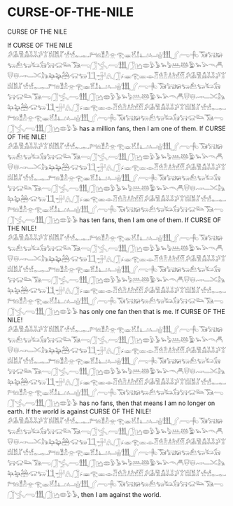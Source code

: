 # CURSE-OF-THE-NILE
CURSE OF THE NILE

If CURSE OF THE NILE 𓀔𓀇𓀅𓀋𓀡𓀡𓀕𓀠𓀧𓀨𓀣𓀷𓀷𓀿𓀿𓁀𓁶𓁰𓁴𓁿𓂀𓁾𓁵𓁯𓂞𓂤𓂗𓃃𓂾𓂺𓂹𓃞𓃙𓃖𓃓𓃕𓃓𓃜𓃘𓃙𓃟𓃛𓃞𓂺𓃂𓂿𓂺𓃃𓃂𓂛𓂏𓅱𓅥𓅩𓅦𓅹𓅸𓅳𓅩𓅪𓄭𓄫𓄮𓄬𓄗𓄑𓄌𓃦𓃧𓃨𓃤𓃟𓃓𓃅𓃁𓂽𓃂𓂊𓁾𓂀𓁽𓁼𓁠𓁛𓁟𓁦𓁜𓁭𓁡𓀔𓀇𓀅𓀋𓀡𓀡𓀕𓀠𓀧𓀨𓀣𓀷𓀷𓀿𓀿𓁀𓁶𓁰𓁴𓁿𓂀𓁾𓁵𓁯𓂞𓂤𓂗𓃃𓂾𓂺𓂹𓃞𓃙𓃖𓃓𓃕𓃓𓃜𓃘𓃙𓃟𓃛𓃞𓂺𓃂𓂿𓂺𓃃𓃂𓂛𓂏𓅱𓅥𓅩𓅦𓅹𓅸𓅳𓅩𓅪𓄭𓄫𓄮𓄬𓄗𓄑𓄌𓃦𓃧𓃨𓃤𓃟𓃓𓃅𓃁𓂽𓃂𓂊𓁾𓂀𓁽𓁼𓁠𓁛𓁟𓁦𓁜𓁭𓁡𓀔𓀇𓀅𓀋𓀡𓀡𓀕𓀠𓀧𓀨𓀣𓀷𓀷𓀿𓀿𓁀𓁶𓁰𓁴𓁿𓂀𓁾𓁵𓁯𓂞𓂤𓂗𓃃𓂾𓂺𓂹𓃞𓃙𓃖𓃓𓃕𓃓𓃜𓃘𓃙𓃟𓃛𓃞𓂺𓃂𓂿𓂺𓃃𓃂𓂛𓂏𓅱𓅥 has a million fans, then I am one of them. If CURSE OF THE NILE! 𓀔𓀇𓀅𓀋𓀡𓀡𓀕𓀠𓀧𓀨𓀣𓀷𓀷𓀿𓀿𓁀𓁶𓁰𓁴𓁿𓂀𓁾𓁵𓁯𓂞𓂤𓂗𓃃𓂾𓂺𓂹𓃞𓃙𓃖𓃓𓃕𓃓𓃜𓃘𓃙𓃟𓃛𓃞𓂺𓃂𓂿𓂺𓃃𓃂𓂛𓂏𓅱𓅥𓅩𓅦𓅹𓅸𓅳𓅩𓅪𓄭𓄫𓄮𓄬𓄗𓄑𓄌𓃦𓃧𓃨𓃤𓃟𓃓𓃅𓃁𓂽𓃂𓂊𓁾𓂀𓁽𓁼𓁠𓁛𓁟𓁦𓁜𓁭𓁡𓀔𓀇𓀅𓀋𓀡𓀡𓀕𓀠𓀧𓀨𓀣𓀷𓀷𓀿𓀿𓁀𓁶𓁰𓁴𓁿𓂀𓁾𓁵𓁯𓂞𓂤𓂗𓃃𓂾𓂺𓂹𓃞𓃙𓃖𓃓𓃕𓃓𓃜𓃘𓃙𓃟𓃛𓃞𓂺𓃂𓂿𓂺𓃃𓃂𓂛𓂏𓅱𓅥𓅩𓅦𓅹𓅸𓅳𓅩𓅪𓄭𓄫𓄮𓄬𓄗𓄑𓄌𓃦𓃧𓃨𓃤𓃟𓃓𓃅𓃁𓂽𓃂𓂊𓁾𓂀𓁽𓁼𓁠𓁛𓁟𓁦𓁜𓁭𓁡𓀔𓀇𓀅𓀋𓀡𓀡𓀕𓀠𓀧𓀨𓀣𓀷𓀷𓀿𓀿𓁀𓁶𓁰𓁴𓁿𓂀𓁾𓁵𓁯𓂞𓂤𓂗𓃃𓂾𓂺𓂹𓃞𓃙𓃖𓃓𓃕𓃓𓃜𓃘𓃙𓃟𓃛𓃞𓂺𓃂𓂿𓂺𓃃𓃂𓂛𓂏𓅱𓅥 has ten fans, then I am one of them. If CURSE OF THE NILE! 𓀔𓀇𓀅𓀋𓀡𓀡𓀕𓀠𓀧𓀨𓀣𓀷𓀷𓀿𓀿𓁀𓁶𓁰𓁴𓁿𓂀𓁾𓁵𓁯𓂞𓂤𓂗𓃃𓂾𓂺𓂹𓃞𓃙𓃖𓃓𓃕𓃓𓃜𓃘𓃙𓃟𓃛𓃞𓂺𓃂𓂿𓂺𓃃𓃂𓂛𓂏𓅱𓅥𓅩𓅦𓅹𓅸𓅳𓅩𓅪𓄭𓄫𓄮𓄬𓄗𓄑𓄌𓃦𓃧𓃨𓃤𓃟𓃓𓃅𓃁𓂽𓃂𓂊𓁾𓂀𓁽𓁼𓁠𓁛𓁟𓁦𓁜𓁭𓁡𓀔𓀇𓀅𓀋𓀡𓀡𓀕𓀠𓀧𓀨𓀣𓀷𓀷𓀿𓀿𓁀𓁶𓁰𓁴𓁿𓂀𓁾𓁵𓁯𓂞𓂤𓂗𓃃𓂾𓂺𓂹𓃞𓃙𓃖𓃓𓃕𓃓𓃜𓃘𓃙𓃟𓃛𓃞𓂺𓃂𓂿𓂺𓃃𓃂𓂛𓂏𓅱𓅥𓅩𓅦𓅹𓅸𓅳𓅩𓅪𓄭𓄫𓄮𓄬𓄗𓄑𓄌𓃦𓃧𓃨𓃤𓃟𓃓𓃅𓃁𓂽𓃂𓂊𓁾𓂀𓁽𓁼𓁠𓁛𓁟𓁦𓁜𓁭𓁡𓀔𓀇𓀅𓀋𓀡𓀡𓀕𓀠𓀧𓀨𓀣𓀷𓀷𓀿𓀿𓁀𓁶𓁰𓁴𓁿𓂀𓁾𓁵𓁯𓂞𓂤𓂗𓃃𓂾𓂺𓂹𓃞𓃙𓃖𓃓𓃕𓃓𓃜𓃘𓃙𓃟𓃛𓃞𓂺𓃂𓂿𓂺𓃃𓃂𓂛𓂏𓅱𓅥 has only one fan then that is me. If CURSE OF THE NILE!
𓀔𓀇𓀅𓀋𓀡𓀡𓀕𓀠𓀧𓀨𓀣𓀷𓀷𓀿𓀿𓁀𓁶𓁰𓁴𓁿𓂀𓁾𓁵𓁯𓂞𓂤𓂗𓃃𓂾𓂺𓂹𓃞𓃙𓃖𓃓𓃕𓃓𓃜𓃘𓃙𓃟𓃛𓃞𓂺𓃂𓂿𓂺𓃃𓃂𓂛𓂏𓅱𓅥𓅩𓅦𓅹𓅸𓅳𓅩𓅪𓄭𓄫𓄮𓄬𓄗𓄑𓄌𓃦𓃧𓃨𓃤𓃟𓃓𓃅𓃁𓂽𓃂𓂊𓁾𓂀𓁽𓁼𓁠𓁛𓁟𓁦𓁜𓁭𓁡𓀔𓀇𓀅𓀋𓀡𓀡𓀕𓀠𓀧𓀨𓀣𓀷𓀷𓀿𓀿𓁀𓁶𓁰𓁴𓁿𓂀𓁾𓁵𓁯𓂞𓂤𓂗𓃃𓂾𓂺𓂹𓃞𓃙𓃖𓃓𓃕𓃓𓃜𓃘𓃙𓃟𓃛𓃞𓂺𓃂𓂿𓂺𓃃𓃂𓂛𓂏𓅱𓅥𓅩𓅦𓅹𓅸𓅳𓅩𓅪𓄭𓄫𓄮𓄬𓄗𓄑𓄌𓃦𓃧𓃨𓃤𓃟𓃓𓃅𓃁𓂽𓃂𓂊𓁾𓂀𓁽𓁼𓁠𓁛𓁟𓁦𓁜𓁭𓁡𓀔𓀇𓀅𓀋𓀡𓀡𓀕𓀠𓀧𓀨𓀣𓀷𓀷𓀿𓀿𓁀𓁶𓁰𓁴𓁿𓂀𓁾𓁵𓁯𓂞𓂤𓂗𓃃𓂾𓂺𓂹𓃞𓃙𓃖𓃓𓃕𓃓𓃜𓃘𓃙𓃟𓃛𓃞𓂺𓃂𓂿𓂺𓃃𓃂𓂛𓂏𓅱𓅥 has no fans, then that means I am no longer on earth. If the world is against CURSE OF THE NILE! 𓀔𓀇𓀅𓀋𓀡𓀡𓀕𓀠𓀧𓀨𓀣𓀷𓀷𓀿𓀿𓁀𓁶𓁰𓁴𓁿𓂀𓁾𓁵𓁯𓂞𓂤𓂗𓃃𓂾𓂺𓂹𓃞𓃙𓃖𓃓𓃕𓃓𓃜𓃘𓃙𓃟𓃛𓃞𓂺𓃂𓂿𓂺𓃃𓃂𓂛𓂏𓅱𓅥𓅩𓅦𓅹𓅸𓅳𓅩𓅪𓄭𓄫𓄮𓄬𓄗𓄑𓄌𓃦𓃧𓃨𓃤𓃟𓃓𓃅𓃁𓂽𓃂𓂊𓁾𓂀𓁽𓁼𓁠𓁛𓁟𓁦𓁜𓁭𓁡𓀔𓀇𓀅𓀋𓀡𓀡𓀕𓀠𓀧𓀨𓀣𓀷𓀷𓀿𓀿𓁀𓁶𓁰𓁴𓁿𓂀𓁾𓁵𓁯𓂞𓂤𓂗𓃃𓂾𓂺𓂹𓃞𓃙𓃖𓃓𓃕𓃓𓃜𓃘𓃙𓃟𓃛𓃞𓂺𓃂𓂿𓂺𓃃𓃂𓂛𓂏𓅱𓅥𓅩𓅦𓅹𓅸𓅳𓅩𓅪𓄭𓄫𓄮𓄬𓄗𓄑𓄌𓃦𓃧𓃨𓃤𓃟𓃓𓃅𓃁𓂽𓃂𓂊𓁾𓂀𓁽𓁼𓁠𓁛𓁟𓁦𓁜𓁭𓁡𓀔𓀇𓀅𓀋𓀡𓀡𓀕𓀠𓀧𓀨𓀣𓀷𓀷𓀿𓀿𓁀𓁶𓁰𓁴𓁿𓂀𓁾𓁵𓁯𓂞𓂤𓂗𓃃𓂾𓂺𓂹𓃞𓃙𓃖𓃓𓃕𓃓𓃜𓃘𓃙𓃟𓃛𓃞𓂺𓃂𓂿𓂺𓃃𓃂𓂛𓂏𓅱𓅥, then I am against the world.
